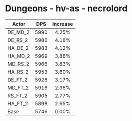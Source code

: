 # Dungeons - hv-as - necrolord
| Actor | DPS | Increase |
|---|:---:|:---:|
|DE_MD_2|5990|4.25%|
|DE_RS_2|5986|4.18%|
|HA_DE_2|5983|4.12%|
|HA_MD_2|5969|3.88%|
|MD_RS_2|5966|3.83%|
|HA_RS_2|5953|3.60%|
|DE_FT_2|5928|3.17%|
|MD_FT_2|5916|2.96%|
|RS_FT_2|5905|2.77%|
|HA_FT_2|5898|2.65%|
|Base|5746|0.00%|
